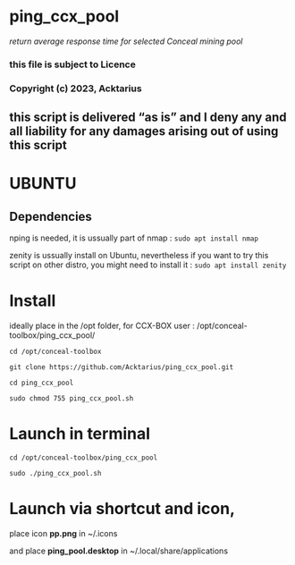 # ping_ccx_pool
*return average response time for selected Conceal mining pool*
### this file is subject to Licence
### Copyright (c) 2023, Acktarius


## this script is delivered “as is” and I deny any and all liability for any damages arising out of using this script

# UBUNTU
## Dependencies
nping is needed, it is ussually part of nmap :
`sudo apt install nmap`

zenity is ussually install on Ubuntu, nevertheless if you want to try this script on other distro, you might need to install it :
`sudo apt install zenity`


# Install
ideally place in the /opt folder, for CCX-BOX user : /opt/conceal-toolbox/ping_ccx_pool/

`cd /opt/conceal-toolbox`

`git clone https://github.com/Acktarius/ping_ccx_pool.git`

`cd ping_ccx_pool`

`sudo chmod 755 ping_ccx_pool.sh`

# Launch in terminal 
`cd /opt/conceal-toolbox/ping_ccx_pool`

`sudo ./ping_ccx_pool.sh` 

# Launch via shortcut and icon,
place icon **pp.png** in ~/.icons

and place **ping_pool.desktop** in ~/.local/share/applications
